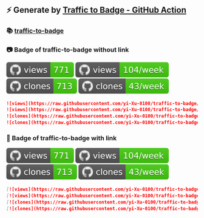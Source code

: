 ## ⚡️ Generate by [Traffic to Badge - GitHub Action](https://github.com/marketplace/actions/traffic-to-badge)

### 📚 [traffic-to-badge](https://github.com/yi-Xu-0100/traffic-to-badge/tree/traffic/traffic-traffic-to-badge)

### 📷 Badge of traffic-to-badge without link

![views](https://raw.githubusercontent.com/yi-Xu-0100/traffic-to-badge/traffic/traffic-traffic-to-badge/views.svg)
![views](https://raw.githubusercontent.com/yi-Xu-0100/traffic-to-badge/traffic/traffic-traffic-to-badge/views_per_week.svg)
![clones](https://raw.githubusercontent.com/yi-Xu-0100/traffic-to-badge/traffic/traffic-traffic-to-badge/clones.svg)
![clones](https://raw.githubusercontent.com/yi-Xu-0100/traffic-to-badge/traffic/traffic-traffic-to-badge/clones_per_week.svg)

```md
![views](https://raw.githubusercontent.com/yi-Xu-0100/traffic-to-badge/traffic/traffic-traffic-to-badge/views.svg)
![views](https://raw.githubusercontent.com/yi-Xu-0100/traffic-to-badge/traffic/traffic-traffic-to-badge/views_per_week.svg)
![clones](https://raw.githubusercontent.com/yi-Xu-0100/traffic-to-badge/traffic/traffic-traffic-to-badge/clones.svg)
![clones](https://raw.githubusercontent.com/yi-Xu-0100/traffic-to-badge/traffic/traffic-traffic-to-badge/clones_per_week.svg)
```

### 🔗 Badge of traffic-to-badge with link

[![views](https://raw.githubusercontent.com/yi-Xu-0100/traffic-to-badge/traffic/traffic-traffic-to-badge/views.svg)](https://github.com/yi-Xu-0100/traffic-to-badge/tree/traffic#-traffic-to-badge)
[![views](https://raw.githubusercontent.com/yi-Xu-0100/traffic-to-badge/traffic/traffic-traffic-to-badge/views_per_week.svg)](https://github.com/yi-Xu-0100/traffic-to-badge/tree/traffic#-traffic-to-badge)
[![clones](https://raw.githubusercontent.com/yi-Xu-0100/traffic-to-badge/traffic/traffic-traffic-to-badge/clones.svg)](https://github.com/yi-Xu-0100/traffic-to-badge/tree/traffic#-traffic-to-badge)
[![clones](https://raw.githubusercontent.com/yi-Xu-0100/traffic-to-badge/traffic/traffic-traffic-to-badge/clones_per_week.svg)](https://github.com/yi-Xu-0100/traffic-to-badge/tree/traffic#-traffic-to-badge)

```md
[![views](https://raw.githubusercontent.com/yi-Xu-0100/traffic-to-badge/traffic/traffic-traffic-to-badge/views.svg)](https://github.com/yi-Xu-0100/traffic-to-badge/tree/traffic#-traffic-to-badge)
[![views](https://raw.githubusercontent.com/yi-Xu-0100/traffic-to-badge/traffic/traffic-traffic-to-badge/views_per_week.svg)](https://github.com/yi-Xu-0100/traffic-to-badge/tree/traffic#-traffic-to-badge)
[![clones](https://raw.githubusercontent.com/yi-Xu-0100/traffic-to-badge/traffic/traffic-traffic-to-badge/clones.svg)](https://github.com/yi-Xu-0100/traffic-to-badge/tree/traffic#-traffic-to-badge)
[![clones](https://raw.githubusercontent.com/yi-Xu-0100/traffic-to-badge/traffic/traffic-traffic-to-badge/clones_per_week.svg)](https://github.com/yi-Xu-0100/traffic-to-badge/tree/traffic#-traffic-to-badge)
```

